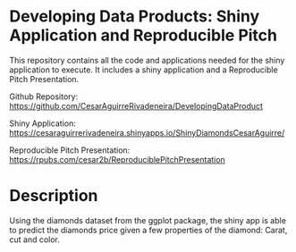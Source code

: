 # Developing Data Products: Shiny Application and Reproducible Pitch
This repository contains all the code and applications needed for the shiny application to execute. It includes a shiny application and a Reproducible Pitch Presentation.

Github Repository: https://github.com/CesarAguirreRivadeneira/DevelopingDataProduct

Shiny Application: https://cesaraguirrerivadeneira.shinyapps.io/ShinyDiamondsCesarAguirre/

Reproducible Pitch Presentation: https://rpubs.com/cesar2b/ReproduciblePitchPresentation

# Description

Using the diamonds dataset from the ggplot package, the shiny app is able to predict the diamonds price given a few properties of the diamond: Carat, cut and color.
